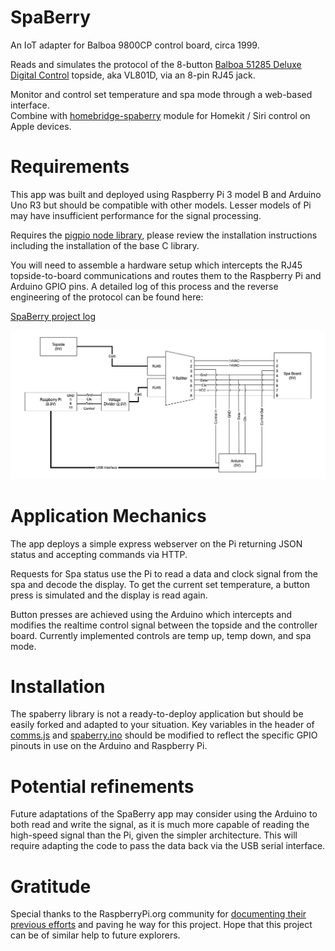 # SpaBerry
An IoT adapter for Balboa 9800CP control board, circa 1999.

Reads and simulates the protocol of the 8-button [Balboa 51285 Deluxe Digital Control](https://spacare.com/51058BalboaSerielDeluxeTopsideControl.aspx) topside, aka VL801D, via an 8-pin RJ45 jack.  

Monitor and control set temperature and spa mode through a web-based interface.  
Combine with [homebridge-spaberry](https://github.com/heisler3030/homebridge-spaberry) module for Homekit / Siri control on Apple devices.


# Requirements

This app was built and deployed using Raspberry Pi 3 model B and Arduino Uno R3 but should be compatible with other models.  Lesser models of Pi may have insufficient performance for the signal processing.

Requires the [pigpio node library](https://github.com/fivdi/pigpio), please review the installation instructions including the installation of the base C library.

You will need to assemble a hardware setup which intercepts the RJ45 topside-to-board communications and routes them to the Raspberry Pi and Arduino GPIO pins.  A detailed log of this process and the reverse engineering of the protocol can be found here:

[SpaBerry project log](https://docs.google.com/document/d/1xuc5N6-Q7J7bQxBARYjUywhqkIFjOnh8vAHqEya5QAI/edit?usp=sharing)

![Spaberry Wiring Diagram](https://raw.githubusercontent.com/heisler3030/spaberry/main/SpaBerry.png)

# Application Mechanics

The app deploys a simple express webserver on the Pi returning JSON status and accepting commands via HTTP.

Requests for Spa status use the Pi to read a data and clock signal from the spa and decode the display.  To get the current set temperature, a button press is simulated and the display is read again.

Button presses are achieved using the Arduino which intercepts and modifies the realtime control signal between the topside and the controller board.  Currently implemented controls are temp up, temp down, and spa mode.


# Installation

The spaberry library is not a ready-to-deploy application but should be easily forked and adapted to your situation.  Key variables in the header of [comms.js](https://github.com/heisler3030/spaberry/blob/main/comms.js) and [spaberry.ino](https://github.com/heisler3030/spaberry/blob/main/spaberry.ino) should be modified to reflect the specific GPIO pinouts in use on the Arduino and Raspberry Pi.

# Potential refinements

Future adaptations of the SpaBerry app may consider using the Arduino to both read and write the signal, as it is much more capable of reading the high-speed signal than the Pi, given the simpler architecture.  This will require adapting the code to pass the data back via the USB serial interface.

# Gratitude

Special thanks to the RaspberryPi.org community for [documenting their previous efforts](https://www.raspberrypi.org/forums/viewtopic.php?t=175399) and paving he way for this project.  Hope that this project can be of similar help to future explorers.
